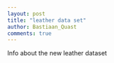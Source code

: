 ```yaml
---
layout: post
title: "leather data set"
author: Bastiaan_Quast
comments: true
---
```


Info about the new leather dataset
